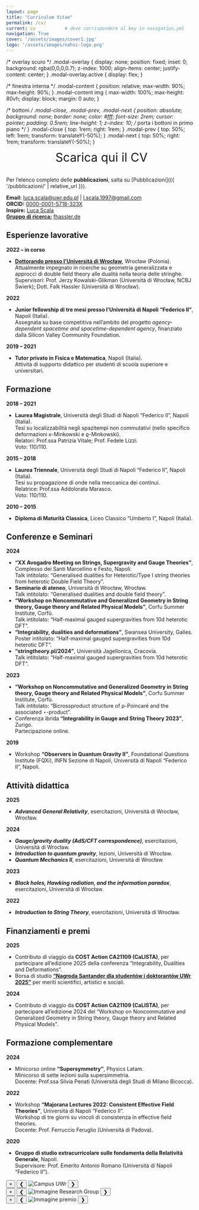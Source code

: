 ```yaml
---
layout: page
title: "Curriculum Vitae"
permalink: /cv/
current: cv           # deve corrispondere al key in navigation.yml
navigation: True
cover: '/assets/images/cover1.jpg'
logo: '/assets/images/nahui-logo.png'
---
```

  
/* overlay scuro */
.modal-overlay {
  display: none;
  position: fixed;
  inset: 0;
  background: rgba(0,0,0,0.7);
  z-index: 1000;
  align-items: center;
  justify-content: center;
}
.modal-overlay.active {
  display: flex;
}

/* finestra interna */
.modal-content {
  position: relative;
  max-width: 90%;
  max-height: 90%;
}
.modal-content img {
  max-width: 100%;
  max-height: 80vh;
  display: block;
  margin: 0 auto;
}

/* bottoni */
.modal-close,
.modal-prev,
.modal-next {
  position: absolute;
  background: none;
  border: none;
  color: #fff;
  font-size: 2rem;
  cursor: pointer;
  padding: 0.5rem;
  line-height: 1;
  z-index: 10; /* porta i bottoni in primo piano */
}
.modal-close { top: 1rem; right: 1rem; }
.modal-prev  { top: 50%; left: 1rem; transform: translateY(-50%); }
.modal-next  { top: 50%; right: 1rem; transform: translateY(-50%); }
</style>

<!-- 2) Download button -->
<div class="download-cv" style="text-align:center; margin-bottom:2rem;">
  <a
    href="{{ '/assets/pdf/CV-Scala-2025.pdf' | relative_url }}"
    target="_blank"
    rel="noopener noreferrer"
    style="font-size:2rem; text-decoration:none;"
  >
    <i class="fas fa-file-download"></i>
    &nbsp;Scarica qui il CV
  </a>
</div>

Per l’elenco completo delle **pubblicazioni**, salta su [Pubblicazioni]({{ '/pubblicazioni/' | relative_url }}).

**Email:** [luca.scala@uwr.edu.pl](mailto:luca.scala@uwr.edu.pl) | [l.scala.1997@gmail.com](mailto:l.scala.1997@gmail.com)  
**ORCID:** [0000-0001-5718-323X](https://orcid.org/0000-0001-5718-323X)  
**Inspire:** [Luca Scala](https://inspirehep.net/authors/2086448)     
<a href="#" class="modal-open" data-modal="modal-group">**Gruppo di ricerca:**</a> [fhassler.de](https://www.fhassler.de/group)  

## Esperienze lavorative

**2022 – in corso**  
- <a href="#" class="modal-open" data-modal="modal-uwr">**Dottorando presso l’Università di Wrocław**</a>, Wrocław (Polonia).  
Attualmente impegnato in ricerche su geometria generalizzata e approcci di double field theory alle dualità nella teoria delle stringhe.  
Supervisori: Prof. Jerzy Kowalski-Glikman (Università di Wrocław, NCBJ Świerk); Dott. Falk Hassler (Università di Wrocław).

**2022**  
- **Junior fellowship di tre mesi presso l’Università di Napoli “Federico II”**, Napoli (Italia).  
  Assegnata su base competitiva nell’ambito del progetto _agency-dependent spacetime and spacetime-dependent agency_, finanziato dalla Silicon Valley Community Foundation.

**2019 – 2021**  
- **Tutor privato in Fisica e Matematica**, Napoli (Italia).  
Attività di supporto didattico per studenti di scuola superiore e universitari.

## Formazione

**2018 – 2021**  
- **Laurea Magistrale**, Università degli Studi di Napoli “Federico II”, Napoli (Italia).  
Tesi su localizzabilità negli spazitempi non commutativi (nello specifico deformazioni κ-Minkowski e ϱ-Minkowski).  
Relatori: Prof.ssa Patrizia Vitale; Prof. Fedele Lizzi.  
Voto: 110/110.

**2015 – 2018**  
- **Laurea Triennale**, Università degli Studi di Napoli “Federico II”, Napoli (Italia).  
  Tesi su propagazione di onde nella meccanica dei continui.  
  Relatrice: Prof.ssa Addolorata Marasco.  
  Voto: 110/110.

**2010 – 2015**  
- **Diploma di Maturità Classica**, Liceo Classico “Umberto I”, Napoli (Italia).

## Conferenze e Seminari

**2024**  
- **“XX Avogadro Meeting on Strings, Supergravity and Gauge Theories”**, Complesso dei Santi Marcellino e Festo, Napoli.  
Talk intitolato: “Generalised dualities for Heterotic/Type I string theories from heterotic Double Field Theory”.  
- **Seminario di ateneo**, Università di Wrocław, Wrocław.  
Talk intitolato: “Generalised dualities and double field theory”.  
- **“Workshop on Noncommutative and Generalized Geometry in String theory, Gauge theory and Related Physical Models”**, Corfu Summer Institute, Corfù.  
Talk intitolato: “Half-maximal gauged supergravities from 10d heterotic DFT”.  
- **“Integrability, dualities and deformations”**, Swansea University, Galles.  
  Poster intitolato: “Half-maximal gauged supergravities from 10d heterotic DFT”.  
- **“stringtheory.pl/2024”**, Università Jagellonica, Cracovia.  
  Talk intitolato: “Half-maximal gauged supergravities from 10d heterotic DFT”.

**2023**  
- **“Workshop on Noncommutative and Generalized Geometry in String theory, Gauge theory and Related Physical Models”**, Corfu Summer Institute, Corfù.  
  Talk intitolato: “Bicrossproduct structure of ρ-Poincaré and the associated ⋆-product”.  
- Conferenza ibrida **“Integrability in Gauge and String Theory 2023”**, Zurigo.  
  Partecipazione online.

**2019**  
- Workshop **“Observers in Quantum Gravity II”**, Foundational Questions Institute (FQXi), INFN Sezione di Napoli, Università di Napoli “Federico II”, Napoli.

## Attività didattica

**2025**  
- **_Advanced General Relativity_**, esercitazioni, Università di Wrocław, Wrocław.

**2024**  
- **_Gauge/gravity duality (AdS/CFT correspondence)_**, esercitazioni, Università di Wrocław. 
- **_Introduction to quantum gravity_**, lezioni, Università di Wrocław.  
- **_Quantum Mechanics II_**, esercitazioni, Università di Wrocław.

**2023**  
- **_Black holes, Hawking radiation, and the information paradox_**, esercitazioni, Università di Wrocław.

**2022**  
- **_Introduction to String Theory_**, esercitazioni, Università di Wrocław.

## Finanziamenti e premi

**2025**  
- Contributo di viaggio da **COST Action CA21109 (CaLISTA)**, per partecipare all’edizione 2025 della conferenza “Integrability, Dualities and Deformations”.  
- Borsa di studio <a href="#" class="modal-open" data-modal="modal-santander">**“Nagroda Santander dla studentów i doktorantów UWr 2025”**</a> per meriti scientifici, artistici e sociali.

**2024**  
- Contributo di viaggio da **COST Action CA21109 (CaLISTA)**, per partecipare all’edizione 2024 del “Workshop on Noncommutative and Generalized Geometry in String theory, Gauge theory and Related Physical Models”.

## Formazione complementare

**2024**  
- Minicorso online **“Supersymmetry”**, Physics Latam.  
  Minicorso di sette lezioni sulla supersimmetria.  
  Docente: Prof.ssa Silvia Penati (Università degli Studi di Milano Bicocca).

**2022**  
- Workshop **“Majorana Lectures 2022: Consistent Effective Field Theories”**, Università di Napoli “Federico II”.  
  Workshop di tre giorni su vincoli di consistenza in effective field theories.  
  Docente: Prof. Ferruccio Feruglio (Università di Padova).

**2020**  
- **Gruppo di studio extracurricolare sulle fondamenta della Relatività Generale**, Napoli.  
  Supervisore: Prof. Emerito Antonio Romano (Università di Napoli “Federico II”).

<!-- UWr gallery modal -->
<div
  id="modal-uwr"
  class="modal-overlay"
  data-images="
    {{ '/assets/images/uwr1.jpg' | relative_url }},
    {{ '/assets/images/uwr2.jpg' | relative_url }}
  ">
  <div class="modal-content">
    <button class="modal-close" aria-label="Chiudi">&times;</button>
    <button class="modal-prev"  aria-label="Precedente">&#10094;</button>
    <img id="modal-img" src="" alt="Campus UWr" />
    <button class="modal-next"  aria-label="Successivo">&#10095;</button>
  </div>
</div>

<!-- Research Group gallery modal -->
<div
  id="modal-group"
  class="modal-overlay"
  data-images="
    {{ '/assets/images/group1.webp' | relative_url }},
    {{ '/assets/images/group2.jpg' | relative_url }}
  ">
  <div class="modal-content">
    <button class="modal-close" aria-label="Chiudi">&times;</button>
    <button class="modal-prev"  aria-label="Precedente">&#10094;</button>
    <img id="modal-img" src="" alt="Immagine Research Group" />
    <button class="modal-next"  aria-label="Successivo">&#10095;</button>
  </div>
</div>

<!-- 3) Modal-gallery markup -->
<div
  id="modal-santander"
  class="modal-overlay"
  data-images="
    {{ '/assets/images/santander1.jpg' | relative_url }},
    {{ '/assets/images/santander2.jpg' | relative_url }}
  ">
  <div class="modal-content">
    <button class="modal-close" aria-label="Chiudi">&times;</button>
    <button class="modal-prev"  aria-label="Precedente">&#10094;</button>
    <img id="modal-img" src="" alt="Immagine premio" />
    <button class="modal-next"  aria-label="Successivo">&#10095;</button>
  </div>
</div>

<!-- 4) Inline JS custom per apri/chiudi e frecce -->
<script>
document.addEventListener('DOMContentLoaded', function() {
  document.querySelectorAll('.modal-open').forEach(function(btn) {
    btn.addEventListener('click', function(e) {
      e.preventDefault();
      var modal = document.getElementById(btn.dataset.modal);
      var imgs  = modal.dataset.images.split(',').map(s=>s.trim());
      var idx   = 0;
      var imgEl = modal.querySelector('#modal-img');
      imgEl.src = imgs[idx];
      modal.classList.add('active');
      modal.querySelector('.modal-prev').onclick = function() {
        idx = (idx-1+imgs.length)%imgs.length;
        imgEl.src = imgs[idx];
      };
      modal.querySelector('.modal-next').onclick = function() {
        idx = (idx+1)%imgs.length;
        imgEl.src = imgs[idx];
      };
    });
  });

  document.querySelectorAll('.modal-close, .modal-overlay').forEach(function(el) {
    el.addEventListener('click', function(e) {
      if (e.currentTarget.classList.contains('modal-close') || e.target === el) {
        el.closest('.modal-overlay').classList.remove('active');
      }
    });
  });
});
</script>
